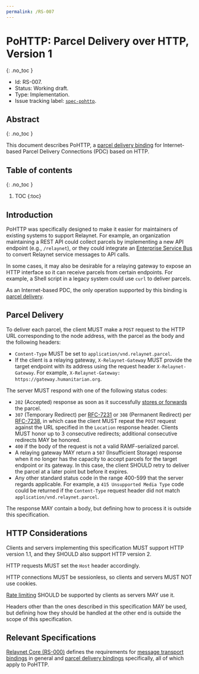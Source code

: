 ```yaml
---
permalink: /RS-007
---
```

# PoHTTP: Parcel Delivery over HTTP, Version 1
{: .no_toc }

- Id: RS-007.
- Status: Working draft.
- Type: Implementation.
- Issue tracking label: [`spec-pohttp`](https://github.com/relaynet/specs/labels/spec-pohttp).

## Abstract
{: .no_toc }

This document describes PoHTTP, a [parcel delivery binding](rs000-core.md#parcel-delivery-binding) for Internet-based Parcel Delivery Connections (PDC) based on HTTP.

## Table of contents
{: .no_toc }

1. TOC
{:toc}

## Introduction

PoHTTP was specifically designed to make it easier for maintainers of existing systems to support Relaynet. For example, an organization maintaining a REST API could collect parcels by implementing a new API endpoint (e.g., `/relaynet`), or they could integrate an [Enterprise Service Bus](https://en.wikipedia.org/wiki/Enterprise_service_bus) to convert Relaynet service messages to API calls.

In some cases, it may also be desirable for a relaying gateway to expose an HTTP interface so it can receive parcels from certain endpoints. For example, a Shell script in a legacy system could use `curl` to deliver parcels.

As an Internet-based PDC, the only operation supported by this binding is [parcel delivery](#parcel-delivery).

## Parcel Delivery

To deliver each parcel, the client MUST make a `POST` request to the HTTP URL corresponding to the node address, with the parcel as the body and the following headers:

- `Content-Type` MUST be set to `application/vnd.relaynet.parcel`.
- If the client is a relaying gateway, `X-Relaynet-Gateway` MUST provide the target endpoint with its address using the request header `X-Relaynet-Gateway`. For example, `X-Relaynet-Gateway: https://gateway.humanitarian.org`.

The server MUST respond with one of the following status codes:

- `202` (Accepted) response as soon as it successfully [stores or forwards](https://en.wikipedia.org/wiki/Store_and_forward) the parcel.
- `307` (Temporary Redirect) per [RFC-7231](https://tools.ietf.org/html/rfc7231#section-6.4.7) or `308` (Permanent Redirect) per [RFC-7238](https://tools.ietf.org/html/rfc7238), in which case the client MUST repeat the `POST` request against the URL specified in the `Location` response header. Clients MUST honor up to 3 consecutive redirects; additional consecutive redirects MAY be honored.
- `400` if the body of the request is not a valid RAMF-serialized parcel.
- A relaying gateway MAY return a `507` (Insufficient Storage) response when it no longer has the capacity to accept parcels for the target endpoint or its gateway. In this case, the client SHOULD retry to deliver the parcel at a later point but before it expires.
- Any other standard status code in the range 400-599 that the server regards applicable. For example, a `415 Unsupported Media Type` code could be returned if the `Content-Type` request header did not match `application/vnd.relaynet.parcel`.

The response MAY contain a body, but defining how to process it is outside this specification.

## HTTP Considerations

Clients and servers implementing this specification MUST support HTTP version 1.1, and they SHOULD also support HTTP version 2.

HTTP requests MUST set the `Host` header accordingly.

HTTP connections MUST be sessionless, so clients and servers MUST NOT use cookies.

[Rate limiting](https://tools.ietf.org/html/rfc6585#section-4) SHOULD be supported by clients as servers MAY use it.

Headers other than the ones described in this specification MAY be used, but defining how they should be handled at the other end is outside the scope of this specification.

## Relevant Specifications

[Relaynet Core (RS-000)](rs000-core.md) defines the requirements for [message transport bindings](rs000-core.md#message-transport-bindings) in general and [parcel delivery bindings](rs000-core.md#parcel-delivery-binding) specifically, all of which apply to PoHTTP.
